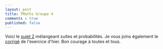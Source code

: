 ```yaml
---
layout: post
title: TMaths Groupe 4
comments : true 
published: false
---
```


Voici le [sujet 2](https://github.com/raveluz/raveluz.github.io/blob/master/pdf/Jour2.pdf) mélangeant suites et probabilités. Je vous joins également le [corrigé](https://github.com/raveluz/raveluz.github.io/blob/master/pdf/Correction.Jour1.pdf) de l'exercice d'hier. Bon courage à toutes et tous.


